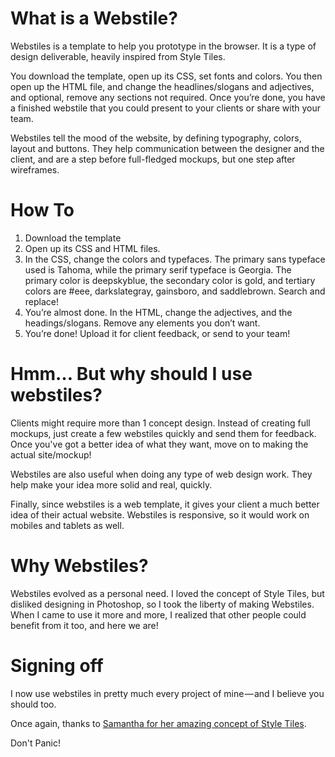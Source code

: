 # What is a Webstile?

Webstiles is a template to help you prototype in the browser. It is a type of design deliverable, heavily inspired from Style Tiles.

You download the template, open up its CSS, set fonts and colors. You then open up the HTML file, and change the headlines/slogans and adjectives, and optional, remove any sections not required. Once you’re done, you have a finished webstile that you could present to your clients or share with your team.

Webstiles tell the mood of the website, by defining typography, colors, layout and buttons. They help communication between the designer and the client, and are a step before full-fledged mockups, but one step after wireframes.

# How To

1. Download the template
2. Open up its CSS and HTML files.
3. In the CSS, change the colors and typefaces. The primary sans typeface used is Tahoma, while the primary serif typeface is Georgia. The primary color is deepskyblue, the secondary color is gold, and tertiary colors are #eee, darkslategray, gainsboro, and saddlebrown. Search and replace!
4. You’re almost done. In the HTML, change the adjectives, and the headings/slogans. Remove any elements you don’t want.
5. You’re done! Upload it for client feedback, or send to your team!

# Hmm… But why should I use webstiles?

Clients might require more than 1 concept design. Instead of creating full mockups, just create a few webstiles quickly and send them for feedback. Once you've got a better idea of what they want, move on to making the actual site/mockup!

Webstiles are also useful when doing any type of web design work. They help make your idea more solid and real, quickly.

Finally, since webstiles is a web template, it gives your client a much better idea of their actual website. Webstiles is responsive, so it would work on mobiles and tablets as well.

# Why Webstiles?

Webstiles evolved as a personal need. I loved the concept of Style Tiles, but disliked designing in Photoshop, so I took the liberty of making Webstiles. When I came to use it more and more, I realized that other people could benefit from it too, and here we are!

# Signing off

I now use webstiles in pretty much every project of mine — and I believe you should too.

Once again, thanks to [Samantha for her amazing concept of Style Tiles](http://styletil.es/).

Don't Panic!